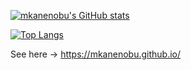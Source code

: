 [![mkanenobu's GitHub stats](https://github-readme-stats.vercel.app/api?username=mkanenobu&show_icons=true&hide_title=true)](https://github.com/mkanenobu/mkanenobu)

[![Top Langs](https://github-readme-stats.vercel.app/api/top-langs/?username=mkanenobu&layout=compact)](https://github.com/mkanenobu/mkanenobu)

See here -> https://mkanenobu.github.io/
